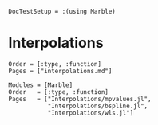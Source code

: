 ```@meta
DocTestSetup = :(using Marble)
```

# Interpolations

```@index
Order = [:type, :function]
Pages = ["interpolations.md"]
```

```@autodocs
Modules = [Marble]
Order   = [:type, :function]
Pages   = ["Interpolations/mpvalues.jl",
           "Interpolations/bspline.jl",
           "Interpolations/wls.jl"]
```
